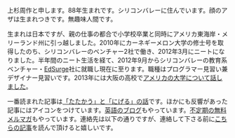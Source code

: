 上杉周作と申します。88年生まれです。シリコンバレーに住んでいます。顔のアザは生まれつきです。無趣味人間です。

生まれは日本ですが、親の仕事の都合で小学校卒業と同時にアメリカ東海岸・メリーランド州に引っ越しました。2010年にカーネギーメロン大学の修士号を取得したのち、シリコンバレーのベンチャー2社で働き、2012年3月にニートになりました。半年間のニート生活を経て、2012年9月からシリコンバレーの教育系ベンチャー・[EdSurge](http://edsurge.com)社に就職し現在に至ります。職種はプログラマー見習い兼デザイナー見習いです。2013年には大阪の高校で[アメリカの大学について話しました](http://www.slideshare.net/ShuUesugi/ss-30476181)。

一番読まれた記事は[「たたかう」と「にげる」の話](/post/66112027707/y)です。ほかにも反響があった記事には<i class="fa fa-bullhorn"></i>アイコンをつけています。[英語のブログ](http://chibicode.com)もやっています。[不定期の無料メルマガ](http://bit.ly/chibimail)もやっています。連絡先は以下の通りですが、連絡して下さる前に[こちらの記事](/why-blog)を読んで頂けると嬉しいです。
